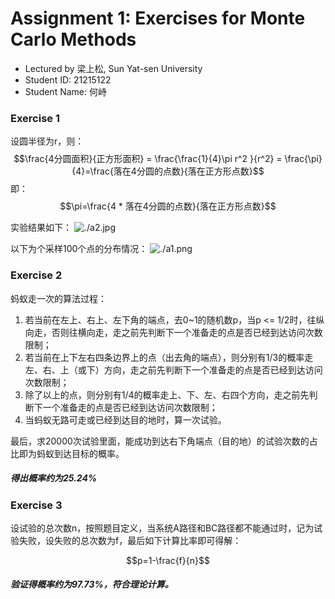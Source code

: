 # Assignment 1: Exercises for Monte Carlo Methods


* Lectured by 梁上松, Sun Yat-sen University
* Student ID:   21215122          
* Student Name: 何峙

### Exercise 1

设圆半径为r，则：
$$\frac{4分圆面积}{正方形面积} = \frac{\frac{1}{4}\pi r^2 }{r^2} = \frac{\pi}{4}=\frac{落在4分圆的点数}{落在正方形点数}$$
即：
$$\pi=\frac{4 * 落在4分圆的点数}{落在正方形点数}$$

实验结果如下：
![./a2.jpg](./a2.jpg)

以下为个采样100个点的分布情况：
![./a1.png](./a1.png)



### Exercise 2

蚂蚁走一次的算法过程：

1. 若当前在左上、右上、左下角的端点，去0~1的随机数p，当p <= 1/2时，往纵向走，否则往横向走，走之前先判断下一个准备走的点是否已经到达访问次数限制；
2. 若当前在上下左右四条边界上的点（出去角的端点），则分别有1/3的概率走左、右、上（或下）方向，走之前先判断下一个准备走的点是否已经到达访问次数限制；
3. 除了以上的点，则分别有1/4的概率走上、下、左、右四个方向，走之前先判断下一个准备走的点是否已经到达访问次数限制；
4. 当蚂蚁无路可走或已经到达目的地时，算一次试验。

最后，求20000次试验里面，能成功到达右下角端点（目的地）的试验次数的占比即为蚂蚁到达目标的概率。


##### 得出概率约为25.24%


### Exercise 3

设试验的总次数n，按照题目定义，当系统A路径和BC路径都不能通过时，记为试验失败，设失败的总次数为f，最后如下计算比率即可得解：

$$p=1-\frac{f}{n}$$

##### 验证得概率约为97.73%，符合理论计算。